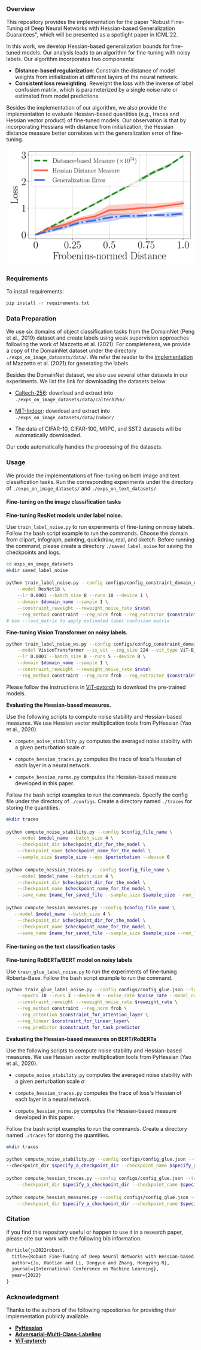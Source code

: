 ### Overview

This repository provides the implementation for the paper "Robust Fine-Tuning of Deep Neural Networks with Hessian-based Generalization Guarantees", which will be presented as a spotlight paper in ICML'22.

In this work, we develop Hessian-based generalization bounds for fine-tuned models. Our analysis leads to an algorithm for fine-tuning with noisy labels. Our algorithm incorporates two components:

- **Distance-based regularization**: Constrain the distance of model weights from initialization at different layers of the neural network. 
- **Consistent loss reweighting**: Reweight the loss with the inverse of label confusion matrix, which is parameterized by a single noise rate or estimated from model predictions. 

Besides the implementation of our algorithm, we also provide the implementation to evaluate Hessian-based quantities (e.g., traces and Hessian vector product) of fine-tuned models. Our observation is that by incorporating Hessians with distance from initialization, the Hessian distance measure better correlates with the generalization error of fine-tuning. 

<div align=center><img src='./figures/hessian_measure.pdf' width="500"></div>

### Requirements

To install requirements:

```bash
pip install -r requirements.txt
```

### Data Preparation

We use six domains of object classification tasks from the DomainNet (Peng et al., 2019) dataset and create labels using weak supervision approaches following the work of Mazzetto et al. (2021). For completeness, we provide a copy of the DomainNet dataset under the directory `./exps_on_image_datasets/data/`. We refer the reader to the [implementation](https://github.com/BatsResearch/amcl) of Mazzetto et al. (2021) for generating the labels. 

Besides the DomainNet dataset, we also use several other datasets in our experiments. We list the link for downloading the datasets below:

- [Caltech-256](http://www.vision.caltech.edu/Image_Datasets/Caltech256/): download and extract into `./exps_on_image_datasets/data/caltech256/`

- [MIT-Indoor](http://web.mit.edu/torralba/www/indoor.html): download and extract into `./exps_on_image_datasets/data/Indoor/`
- The data of CIFAR-10, CIFAR-100, MRPC, and SST2 datasets will be automatically downloaded. 

Our code automatically handles the processing of the datasets. 

### Usage

We provide the implementations of fine-tuning on both image and text classification tasks. Run the corresponding experiments under the directory of `./exps_on_image_datasets/` and `./exps_on_text_datasets/`. 

#### **Fine-tuning on the image classification tasks**

**Fine-tuning ResNet models under label noise.**

Use `train_label_noise.py` to run experiments of fine-tuning on noisy labels. Follow the bash script example to run the commands. Choose the domain from clipart, infograph, painting, quickdraw, real, and sketch.  Before running the command, please create a directory `./saved_label_noise` for saving the checkpoints and logs. 

```bash
cd exps_on_image_datasets
mkdir saved_label_noise

python train_label_noise.py --config configs/config_constraint_domain_net.json \
    --model ResNet18 \
    --lr 0.0001 --batch_size 8 --runs 10 --device 1 \
    --domain $domain_name --sample 1 \
    --constraint_reweight --reweight_noise_rate $rate\
    --reg_method constraint --reg_norm frob --reg_extractor $constraint_for_extractor --reg_predictor $constraint_for_predictor
# Use --load_matrix to apply estimated label confusion matrix
```

**Fine-tuning Vision Transformer on noisy labels.**

```bash
python train_label_noise_ws.py --config configs/config_constraint_domain_net.json \
    --model VisionTransformer --is_vit --img_size 224 --vit_type ViT-B_16 --vit_pretrained_dir pretrained/imagenet21k_ViT-B_16.npz \
    --lr 0.0001 --batch_size 8 --runs 5 --device 0 \
    --domain $domain_name --sample 1 \
    --constraint_reweight --reweight_noise_rate $rate\
    --reg_method constraint --reg_norm frob --reg_extractor $constraint_for_extractor --reg_predictor $constraint_for_predictor
```

Please follow the instructions in [ViT-pytorch](https://github.com/jeonsworld/ViT-pytorch) to download the pre-trained models.

**Evaluating the Hessian-based measures.** 

Use the following scripts to compute noise stability and Hessian-based measures. We use Hessian vector multiplication tools from PyHessian (Yao et al., 2020).

- `compute_noise_stability.py` computes the averaged noise stability with a given perturbation scale $\sigma$
- `compute_hessian_traces.py` computes the trace of loss's Hessian of each layer in a neural network. 

- `compute_hessian_norms.py` computes the Hessian-based measure developed in this paper. 

Follow the bash script examples to run the commands. Specify the config file under the directory of `./configs`. Create a directory named `./traces` for storing the quantities.

```bash
mkdir traces

python compute_noise_stability.py --config $config_file_name \
    --model $model_name --batch_size 4 \
    --checkpoint_dir $checkpoint_dir_for_the_model \
    --checkpoint_name $checkpoint_name_for_the_model \
    --sample_size $sample_size --eps $perturbation --device 0
    
python compute_hessian_traces.py --config $config_file_name \
    --model $model_name --batch_size 4 \
    --checkpoint_dir $checkpoint_dir_for_the_model \
    --checkpoint_name $checkpoint_name_for_the_model \
    --save_name $name_for_saved_file --sample_size $sample_size --num_layers $number_of_layers_in_model --device 0
    
python compute_hessian_measures.py --config $config_file_name \
   --model $model_name --batch_size 4 \
    --checkpoint_dir $checkpoint_dir_for_the_model \
    --checkpoint_name $checkpoint_name_for_the_model \
    --save_name $name_for_saved_file --sample_size $sample_size --num_layers $number_of_layers_in_model --device 0
```

#### **Fine-tuning on the text classification tasks**

**Fine-tuning RoBERTa/BERT model on noisy labels**

Use `train_glue_label_noise.py` to run the experiments of fine-tuning Roberta-Base. Follow the bash script example to run the command. 

```bash
python train_glue_label_noise.py --config configs/config_glue.json --task_name mrpc \
    --epochs 10 --runs 3 --device 0 --noise_rate $noise_rate --model_name_or_path roberta-base \
    --constraint_reweight --reweight_noise_rate $reweight_rate \
    --reg_method constraint --reg_norm frob \
    --reg_attention $constraint_for_attention_layer \
    --reg_linear $constraint_for_linear_layer\
    --reg_predictor $constraint_for_task_predictor
```

**Evaluating the Hessian-based measures on BERT/RoBERTa**

Use the following scripts to compute noise stability and Hessian-based measures. We use Hessian vector multiplication tools from PyHessian (Yao et al., 2020).

- `compute_noise_stability.py` computes the averaged noise stability with a given perturbation scale $\sigma$
- `compute_hessian_traces.py` computes the trace of loss's Hessian of each layer in a neural network. 

- `compute_hessian_norms.py` computes the Hessian-based measure developed in this paper. 

Follow the bash script examples to run the commands. Create a directory named `./traces` for storing the quantities. 

```bash
mkdir traces

python compute_noise_stability.py --config configs/config_glue.json --task_name mrpc --device 0 \
--checkpoint_dir $specify_a_checkpoint_dir --checkpoint_name $specify_a_checkpoint_name --sample_size $sample_size --eps $eps

python compute_hessian_traces.py --config configs/config_glue.json --task_name mrpc --device 0 \
    --checkpoint_dir $specify_a_checkpoint_dir --checkpoint_name $specify_a_checkpoint_name --save_name $specify_a_save_filename --sample_size $sample_size

python compute_hessian_measures.py --config configs/config_glue.json --task_name mrpc --device 0 \
    --checkpoint_dir $specify_a_checkpoint_dir --checkpoint_name $specify_a_checkpoint_name --save_name $specify_a_save_filename --sample_size $sample_size
```

### Citation

If you find this repository useful or happen to use it in a research paper, please cite our work with the following bib information.

```latex
@article{ju2022robust,
  title={Robust Fine-Tuning of Deep Neural Networks with Hessian-based Generalization Guarantees},
  author={Ju, Haotian and Li, Dongyue and Zhang, Hongyang R},
  journal={International Conference on Machine Learning},
  year={2022}
}
```

### Acknowledgment

Thanks to the authors of the following repositories for providing their implementation publicly available.

- **[PyHessian](https://github.com/amirgholami/PyHessian)**
- **[Adversarial-Multi-Class-Labeling](https://github.com/BatsResearch/amcl)**
- **[ViT-pytorch](https://github.com/jeonsworld/ViT-pytorch)**
